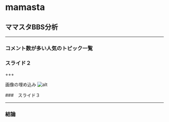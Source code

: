 # mamasta

## ママスタBBS分析

---

### コメント数が多い人気のトピック一覧



### スライド２


+++

画像の埋め込み
![alt](img/test.png)

###　スライド３

---

###  結論
